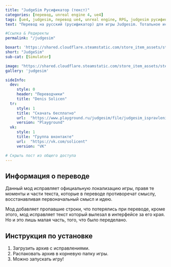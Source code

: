 ```yaml
---
title: "JudgeSim Русификатор (текст)"
categories: [перевод, unreal engine 4, ue4]
tags: [ue4, judgesim, перевод ue4, unreal engine, RPG, judgesim русификатор, judgesim русский язык, judgesim русский, judgesim перевод на русский, judgesim перевод, judgesim русификатор]
text: "Перевод на русский (русификатор) для игры Judgesim. Тотальное исправление уже существующей русской оригинальной локализации игры и восстановление утерянного контента, потерянного при переводе или не переведенного вовсе прежде."

#Ссылка & Редиректы
permalink: "/judgesim"

boxart: 'https://shared.cloudflare.steamstatic.com/store_item_assets/steam/apps/2919660/library_600x900.jpg'
short: "JudgeSim"
sub-cat: [Simulator]

image: "https://shared.cloudflare.steamstatic.com/store_item_assets/steam/apps/2919660/capsule_616x353.jpg?t=1712037199"
gallery: 'judgesim'

sideInfo:
  dev:
     style: 0
     header: "Переводчики"
     title: "Denis Solicen"
  tr:
     style: 1
     title: "Скачать бесплатно"
     url:  "https://www.playground.ru/judgesim/file/judgesim_ispravlenie_perevoda-1718104"
     version: "Playground"
  vk:
     style: 1
     title: "Группа вконтакте"
     url:  "https://vk.com/solicent"
     version: "VK"    

# Скрыть пост из общего доступа
---
```

## Информация о переводе
Данный мод исправляет официальную локализацию игры, правя те моменты и части текста, которые в переводе противоречат смыслу, восстанавливая первоначальный смысл и идею.

Мод добавляет пропавшие строки, что потерялись при переводе, кроме этого, мод исправляет текст который вылезал в интерфейсе за его края. Но и это лишь малая часть, того, что было переделано.

## Инструкция по установке
1. Загрузить архив с исправлениями.
2. Распаковать архив в корневую папку игры.
3. Можно запускать игру!